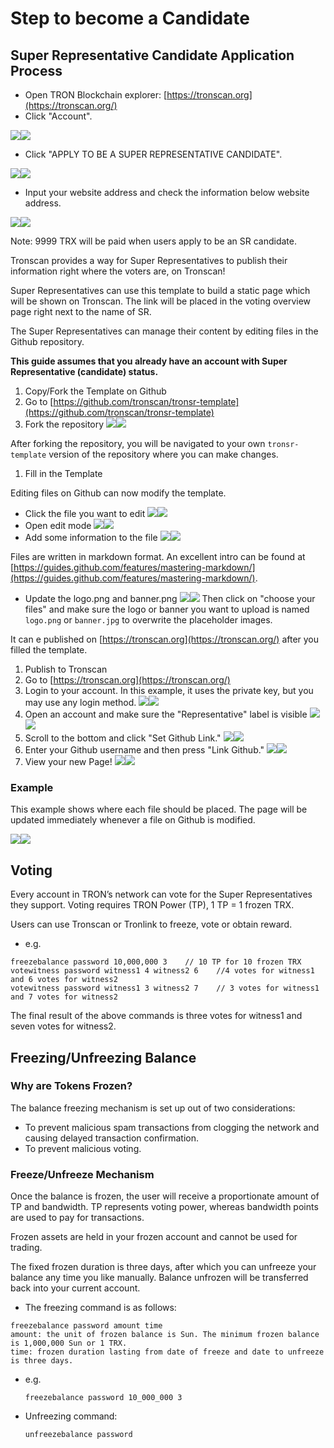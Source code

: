 # Step to become a Candidate

## Super Representative Candidate Application Process

* Open TRON Blockchain explorer: [https://tronscan.org](https://tronscan.org/)
* Click "Account".

![](https://raw.githubusercontent.com/ybhgenius/Documentation/master/images/Blockchain-Explorer/%E7%AB%9E%E9%80%89%E8%B6%85%E7%BA%A7%E4%BB%A3%E8%A1%A8/%E7%82%B9%E5%87%BB%E8%B4%A6%E6%88%B7.jpg)![](https://raw.githubusercontent.com/ybhgenius/Documentation/master/images/Blockchain-Explorer/%E7%AB%9E%E9%80%89%E8%B6%85%E7%BA%A7%E4%BB%A3%E8%A1%A8/%E7%82%B9%E5%87%BB%E8%B4%A6%E6%88%B7.jpg)

* Click "APPLY TO BE A SUPER REPRESENTATIVE CANDIDATE".

![](https://raw.githubusercontent.com/ybhgenius/Documentation/master/images/Blockchain-Explorer/%E7%AB%9E%E9%80%89%E8%B6%85%E7%BA%A7%E4%BB%A3%E8%A1%A8/%E7%94%B3%E8%AF%B7%E6%88%90%E4%B8%BA%E8%B6%85%E7%BA%A7%E4%BB%A3%E8%A1%A8%E5%80%99%E9%80%89.jpg)![](https://raw.githubusercontent.com/ybhgenius/Documentation/master/images/Blockchain-Explorer/%E7%AB%9E%E9%80%89%E8%B6%85%E7%BA%A7%E4%BB%A3%E8%A1%A8/%E7%94%B3%E8%AF%B7%E6%88%90%E4%B8%BA%E8%B6%85%E7%BA%A7%E4%BB%A3%E8%A1%A8%E5%80%99%E9%80%89.jpg)

* Input your website address and check the information below website address.

![](https://raw.githubusercontent.com/ybhgenius/Documentation/master/images/Blockchain-Explorer/%E7%AB%9E%E9%80%89%E8%B6%85%E7%BA%A7%E4%BB%A3%E8%A1%A8/%E5%A1%AB%E5%86%99%E7%BD%91%E7%AB%99%E5%9C%B0%E5%9D%80%E5%B9%B6%E5%8B%BE%E9%80%89.jpg)![](https://raw.githubusercontent.com/ybhgenius/Documentation/master/images/Blockchain-Explorer/%E7%AB%9E%E9%80%89%E8%B6%85%E7%BA%A7%E4%BB%A3%E8%A1%A8/%E5%A1%AB%E5%86%99%E7%BD%91%E7%AB%99%E5%9C%B0%E5%9D%80%E5%B9%B6%E5%8B%BE%E9%80%89.jpg)

Note: 9999 TRX will be paid when users apply to be an SR candidate.

Tronscan provides a way for Super Representatives to publish their information right where the voters are, on Tronscan!

Super Representatives can use this template to build a static page which will be shown on Tronscan. The link will be placed in the voting overview page right next to the name of SR.

The Super Representatives can manage their content by editing files in the Github repository.

**This guide assumes that you already have an account with Super Representative \(candidate\) status.**

1. Copy/Fork the Template on Github
2. Go to [https://github.com/tronscan/tronsr-template](https://github.com/tronscan/tronsr-template)
3. Fork the repository ![](https://raw.githubusercontent.com/tronscan/docs/master/images/fork-repo.png)![](https://raw.githubusercontent.com/tronscan/docs/master/images/fork-repo.png)

After forking the repository, you will be navigated to your own `tronsr-template` version of the repository where you can make changes.

1. Fill in the Template

Editing files on Github can now modify the template.

* Click the file you want to edit ![](https://raw.githubusercontent.com/tronscan/docs/master/images/github-open-file.png)![](https://raw.githubusercontent.com/tronscan/docs/master/images/github-open-file.png)
* Open edit mode ![](https://raw.githubusercontent.com/tronscan/docs/master/images/github-edit-file.png)![](https://raw.githubusercontent.com/tronscan/docs/master/images/github-edit-file.png)
* Add some information to the file ![](https://raw.githubusercontent.com/tronscan/docs/master/images/edit-team-intro.png)![](https://raw.githubusercontent.com/tronscan/docs/master/images/edit-team-intro.png)

Files are written in markdown format. An excellent intro can be found at [https://guides.github.com/features/mastering-markdown/](https://guides.github.com/features/mastering-markdown/).

* Update the logo.png and banner.png ![](https://raw.githubusercontent.com/tronscan/docs/master/images/github-upload-files.png)![](https://raw.githubusercontent.com/tronscan/docs/master/images/github-upload-files.png) Then click on "choose your files" and make sure the logo or banner you want to upload is named `logo.png` or `banner.jpg` to overwrite the placeholder images.

It can e published on [https://tronscan.org](https://tronscan.org/) after you filled the template.

1. Publish to Tronscan
2. Go to [https://tronscan.org](https://tronscan.org/)
3. Login to your account. In this example, it uses the private key, but you may use any login method. ![](https://raw.githubusercontent.com/tronscan/docs/master/images/login-with-private-key.png)![](https://raw.githubusercontent.com/tronscan/docs/master/images/login-with-private-key.png)
4. Open an account and make sure the "Representative" label is visible ![](https://raw.githubusercontent.com/tronscan/docs/master/images/open-account.png)![](https://raw.githubusercontent.com/tronscan/docs/master/images/open-account.png)
5. Scroll to the bottom and click "Set Github Link." ![](https://raw.githubusercontent.com/tronscan/docs/master/images/set-github-link.png)![](https://raw.githubusercontent.com/tronscan/docs/master/images/set-github-link.png)
6. Enter your Github username and then press "Link Github." ![](https://raw.githubusercontent.com/tronscan/docs/master/images/input-username.png)![](https://raw.githubusercontent.com/tronscan/docs/master/images/input-username.png)
7. View your new Page! ![](https://raw.githubusercontent.com/tronscan/docs/master/images/view-page.png)![](https://raw.githubusercontent.com/tronscan/docs/master/images/view-page.png)

### Example

This example shows where each file should be placed. The page will be updated immediately whenever a file on Github is modified.

![](https://raw.githubusercontent.com/tronscan/docs/master/images/example-page.png)![](https://raw.githubusercontent.com/tronscan/docs/master/images/example-page.png)

## Voting

Every account in TRON’s network can vote for the Super Representatives they support. Voting requires TRON Power \(TP\), 1 TP = 1 frozen TRX.

Users can use Tronscan or Tronlink to freeze, vote or obtain reward.

* e.g.

```text
freezebalance password 10,000,000 3    // 10 TP for 10 frozen TRX
votewitness password witness1 4 witness2 6    //4 votes for witness1 and 6 votes for witness2
votewitness password witness1 3 witness2 7    // 3 votes for witness1 and 7 votes for witness2
```

The final result of the above commands is three votes for witness1 and seven votes for witness2.

## Freezing/Unfreezing Balance

### Why are Tokens Frozen?

The balance freezing mechanism is set up out of two considerations:

* To prevent malicious spam transactions from clogging the network and causing delayed transaction confirmation.
* To prevent malicious voting.

### Freeze/Unfreeze Mechanism

Once the balance is frozen, the user will receive a proportionate amount of TP and bandwidth. TP represents voting power, whereas bandwidth points are used to pay for transactions.

Frozen assets are held in your frozen account and cannot be used for trading.

The fixed frozen duration is three days, after which you can unfreeze your balance any time you like manually. Balance unfrozen will be transferred back into your current account.

* The freezing command is as follows:

```text
freezebalance password amount time
amount: the unit of frozen balance is Sun. The minimum frozen balance is 1,000,000 Sun or 1 TRX.
time: frozen duration lasting from date of freeze and date to unfreeze is three days.
```

* e.g.

  `freezebalance password 10_000_000 3`

* Unfreezing command:

  `unfreezebalance password`


